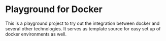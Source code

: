 # Playground for Docker

This is a playground project to try out the integration between docker and several other technologies.
It serves as template source for easy set up of docker environments as well.

